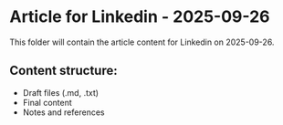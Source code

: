 # Article for Linkedin - 2025-09-26

This folder will contain the article content for Linkedin on 2025-09-26.

## Content structure:
- Draft files (.md, .txt)
- Final content
- Notes and references

